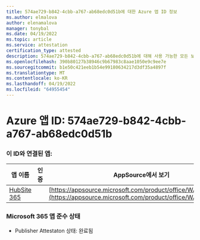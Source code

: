 ```yaml
---
title: 574ae729-b842-4cbb-a767-ab68edc0d51b에 대한 Azure 앱 ID 정보
ms.author: elmalova
author: elenamalova
manager: tonybal
ms.date: 04/19/2022
ms.topic: article
ms.service: attestation
certification_type: attested
description: 574ae729-b842-4cbb-a767-ab68edc0d51b에 대해 사용 가능한 모든 보안 및 규정 준수 정보입니다.
ms.openlocfilehash: 390b80127b38946c9b67983c8aae1050e9c9ee7e
ms.sourcegitcommit: b1e50c421eeb1b54e99180634217d3df35a4897f
ms.translationtype: MT
ms.contentlocale: ko-KR
ms.lasthandoff: 04/19/2022
ms.locfileid: "64955454"
---
```

# <a name="azure-app-id-574ae729-b842-4cbb-a767-ab68edc0d51b"></a>Azure 앱 ID: 574ae729-b842-4cbb-a767-ab68edc0d51b


### <a name="apps-associated-with-this-id"></a>이 ID와 연결된 앱:
| **앱 이름** | **인증** | **AppSource에서 보기** |
|--------------|---------------|-----------------------|
| [HubSite 365](../forward/WA200003704.md) |  | [https://appsource.microsoft.com/product/office/WA200003704](https://appsource.microsoft.com/product/office/WA200003704) |

### <a name="microsoft-365-app-compliance-status"></a>Microsoft 365 앱 준수 상태
- Publisher Attestaton 상태: 완료됨
